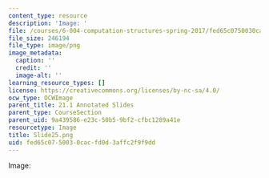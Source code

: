 ```yaml
---
content_type: resource
description: 'Image: '
file: /courses/6-004-computation-structures-spring-2017/fed65c0750030cacfd0d3affc2f9f9dd_Slide25.png
file_size: 246194
file_type: image/png
image_metadata:
  caption: ''
  credit: ''
  image-alt: ''
learning_resource_types: []
license: https://creativecommons.org/licenses/by-nc-sa/4.0/
ocw_type: OCWImage
parent_title: 21.1 Annotated Slides
parent_type: CourseSection
parent_uid: 9a439586-e23c-50b5-9bf2-cfbc1289a41e
resourcetype: Image
title: Slide25.png
uid: fed65c07-5003-0cac-fd0d-3affc2f9f9dd
---
```

Image: 